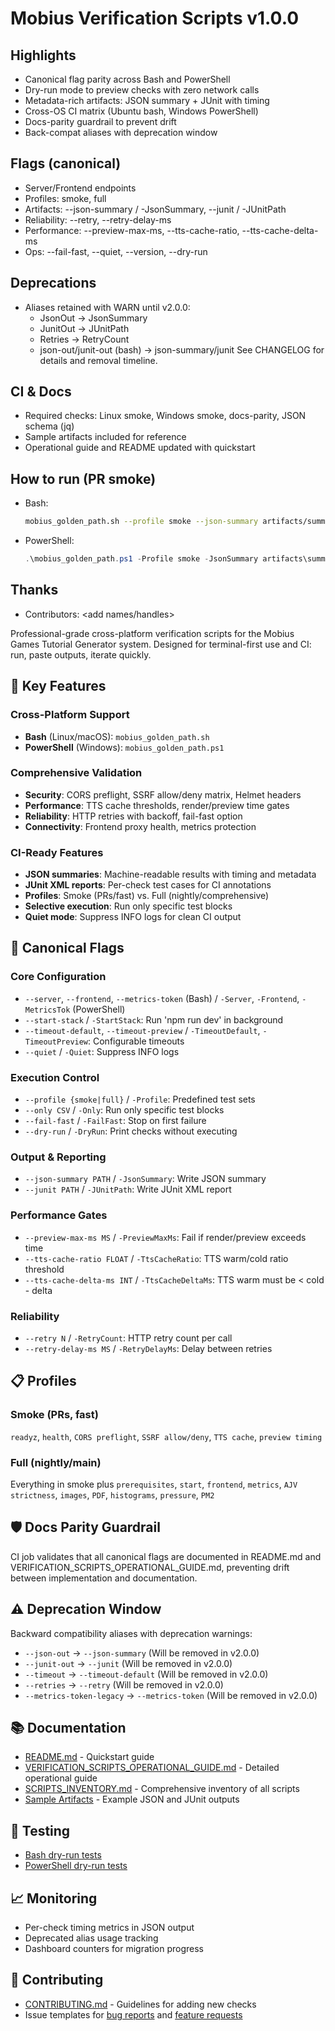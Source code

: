 # Mobius Verification Scripts v1.0.0

## Highlights
- Canonical flag parity across Bash and PowerShell
- Dry-run mode to preview checks with zero network calls
- Metadata-rich artifacts: JSON summary + JUnit with timing
- Cross-OS CI matrix (Ubuntu bash, Windows PowerShell)
- Docs-parity guardrail to prevent drift
- Back-compat aliases with deprecation window

## Flags (canonical)
- Server/Frontend endpoints
- Profiles: smoke, full
- Artifacts: --json-summary / -JsonSummary, --junit / -JUnitPath
- Reliability: --retry, --retry-delay-ms
- Performance: --preview-max-ms, --tts-cache-ratio, --tts-cache-delta-ms
- Ops: --fail-fast, --quiet, --version, --dry-run

## Deprecations
- Aliases retained with WARN until v2.0.0:
  - JsonOut → JsonSummary
  - JunitOut → JUnitPath
  - Retries → RetryCount
  - json-out/junit-out (bash) → json-summary/junit
See CHANGELOG for details and removal timeline.

## CI & Docs
- Required checks: Linux smoke, Windows smoke, docs-parity, JSON schema (jq)
- Sample artifacts included for reference
- Operational guide and README updated with quickstart

## How to run (PR smoke)
- Bash:
  ```bash
  mobius_golden_path.sh --profile smoke --json-summary artifacts/summary.json --junit artifacts/junit.xml
  ```
- PowerShell:
  ```powershell
  .\mobius_golden_path.ps1 -Profile smoke -JsonSummary artifacts\summary.json -JUnitPath artifacts\junit.xml
  ```

## Thanks
- Contributors: <add names/handles>

Professional-grade cross-platform verification scripts for the Mobius Games Tutorial Generator system. Designed for terminal-first use and CI: run, paste outputs, iterate quickly.

## 🎯 Key Features

### Cross-Platform Support
- **Bash** (Linux/macOS): `mobius_golden_path.sh`
- **PowerShell** (Windows): `mobius_golden_path.ps1`

### Comprehensive Validation
- **Security**: CORS preflight, SSRF allow/deny matrix, Helmet headers
- **Performance**: TTS cache thresholds, render/preview time gates
- **Reliability**: HTTP retries with backoff, fail-fast option
- **Connectivity**: Frontend proxy health, metrics protection

### CI-Ready Features
- **JSON summaries**: Machine-readable results with timing and metadata
- **JUnit XML reports**: Per-check test cases for CI annotations
- **Profiles**: Smoke (PRs/fast) vs. Full (nightly/comprehensive)
- **Selective execution**: Run only specific test blocks
- **Quiet mode**: Suppress INFO logs for clean CI output

## 🚀 Canonical Flags

### Core Configuration
- `--server`, `--frontend`, `--metrics-token` (Bash) / `-Server`, `-Frontend`, `-MetricsTok` (PowerShell)
- `--start-stack` / `-StartStack`: Run 'npm run dev' in background
- `--timeout-default`, `--timeout-preview` / `-TimeoutDefault`, `-TimeoutPreview`: Configurable timeouts
- `--quiet` / `-Quiet`: Suppress INFO logs

### Execution Control
- `--profile {smoke|full}` / `-Profile`: Predefined test sets
- `--only CSV` / `-Only`: Run only specific test blocks
- `--fail-fast` / `-FailFast`: Stop on first failure
- `--dry-run` / `-DryRun`: Print checks without executing

### Output & Reporting
- `--json-summary PATH` / `-JsonSummary`: Write JSON summary
- `--junit PATH` / `-JUnitPath`: Write JUnit XML report

### Performance Gates
- `--preview-max-ms MS` / `-PreviewMaxMs`: Fail if render/preview exceeds time
- `--tts-cache-ratio FLOAT` / `-TtsCacheRatio`: TTS warm/cold ratio threshold
- `--tts-cache-delta-ms INT` / `-TtsCacheDeltaMs`: TTS warm must be < cold - delta

### Reliability
- `--retry N` / `-RetryCount`: HTTP retry count per call
- `--retry-delay-ms MS` / `-RetryDelayMs`: Delay between retries

## 📋 Profiles

### Smoke (PRs, fast)
`readyz`, `health`, `CORS preflight`, `SSRF allow/deny`, `TTS cache`, `preview timing`

### Full (nightly/main)
Everything in smoke plus `prerequisites`, `start`, `frontend`, `metrics`, `AJV strictness`, `images`, `PDF`, `histograms`, `pressure`, `PM2`

## 🛡️ Docs Parity Guardrail

CI job validates that all canonical flags are documented in README.md and VERIFICATION_SCRIPTS_OPERATIONAL_GUIDE.md, preventing drift between implementation and documentation.

## ⚠️ Deprecation Window

Backward compatibility aliases with deprecation warnings:
- `--json-out` → `--json-summary` (Will be removed in v2.0.0)
- `--junit-out` → `--junit` (Will be removed in v2.0.0)
- `--timeout` → `--timeout-default` (Will be removed in v2.0.0)
- `--retries` → `--retry` (Will be removed in v2.0.0)
- `--metrics-token-legacy` → `--metrics-token` (Will be removed in v2.0.0)

## 📚 Documentation

- [README.md](README.md) - Quickstart guide
- [VERIFICATION_SCRIPTS_OPERATIONAL_GUIDE.md](VERIFICATION_SCRIPTS_OPERATIONAL_GUIDE.md) - Detailed operational guide
- [SCRIPTS_INVENTORY.md](SCRIPTS_INVENTORY.md) - Comprehensive inventory of all scripts
- [Sample Artifacts](sample_artifacts/) - Example JSON and JUnit outputs

## 🧪 Testing

- [Bash dry-run tests](test/bash_dry_run_test.bats)
- [PowerShell dry-run tests](test/powershell_dry_run_test.ps1)

## 📈 Monitoring

- Per-check timing metrics in JSON output
- Deprecated alias usage tracking
- Dashboard counters for migration progress

## 🤝 Contributing

- [CONTRIBUTING.md](CONTRIBUTING.md) - Guidelines for adding new checks
- Issue templates for [bug reports](.github/ISSUE_TEMPLATE/bug_verification.yml) and [feature requests](.github/ISSUE_TEMPLATE/feature_check.yml)